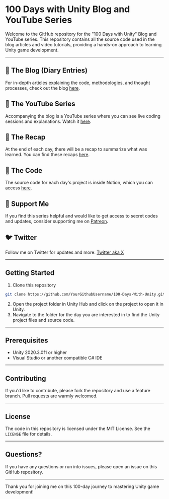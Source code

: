 # 100 Days with Unity Blog and YouTube Series

Welcome to the GitHub repository for the "100 Days with Unity" Blog and YouTube series. This repository contains all the source code used in the blog articles and video tutorials, providing a hands-on approach to learning Unity game development.

---

## 📝 The Blog (Diary Entries)
For in-depth articles explaining the code, methodologies, and thought processes, check out the blog [here](https://bit.ly/3YEI9BH).

## 🎥 The YouTube Series
Accompanying the blog is a YouTube series where you can see live coding sessions and explanations. Watch it [here](https://bit.ly/3qF3XR8).

## 🔄 The Recap
At the end of each day, there will be a recap to summarize what was learned. You can find these recaps [here](https://bit.ly/3YFUNQM).

## 💾 The Code
The source code for each day's project is inside Notion, which you can access [here](https://bit.ly/3YEI9BH).

## 🌟 Support Me
If you find this series helpful and would like to get access to secret codes and updates, consider supporting me on [Patreon](https://patreon.com/mgar).

## 🐦 Twitter
Follow me on Twitter for updates and more: [Twitter aka X](https://twitter.com/MiguelGargallo)

---

## Getting Started

1. Clone this repository

```bash
git clone https://github.com/YourGithubUsername/100-Days-With-Unity.git
```

2. Open the project folder in Unity Hub and click on the project to open it in Unity.
3. Navigate to the folder for the day you are interested in to find the Unity project files and source code.

---

## Prerequisites

- Unity 2020.3.0f1 or higher
- Visual Studio or another compatible C# IDE

---

## Contributing

If you'd like to contribute, please fork the repository and use a feature branch. Pull requests are warmly welcomed.

---

## License

The code in this repository is licensed under the MIT License. See the `LICENSE` file for details.

---

## Questions?

If you have any questions or run into issues, please open an issue on this GitHub repository.

---

Thank you for joining me on this 100-day journey to mastering Unity game development!
